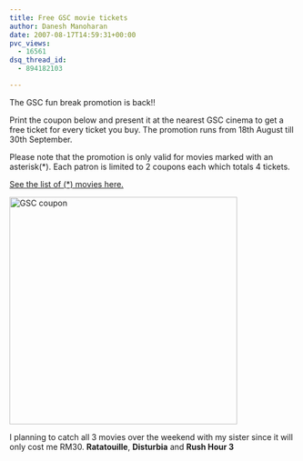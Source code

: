 ```yaml
---
title: Free GSC movie tickets
author: Danesh Manoharan
date: 2007-08-17T14:59:31+00:00
pvc_views:
  - 16561
dsq_thread_id:
  - 894182103

---
```

The GSC fun break promotion is back!!

Print the coupon below and present it at the nearest GSC cinema to get a free ticket for every ticket you buy. The promotion runs from 18th August till 30th September.

Please note that the promotion is only valid for movies marked with an asterisk(*). Each patron is limited to 2 coupons each which totals 4 tickets.

[See the list of (*) movies here.][1]

[<img src="/wp-content/uploads/2007/08/gsc-promotion.jpg" title="GSC coupon" alt="GSC coupon" width="400" />][2]

I planning to catch all 3 movies over the weekend with my sister since it will only cost me RM30. **Ratatouille**, **Disturbia** and **Rush Hour 3**

 [1]: http://www.gsc.com.my/RD/offers2.asp?search=funbreak07
 [2]: /wp-content/uploads/2007/08/gsc-promotion.jpg "GSC coupon"